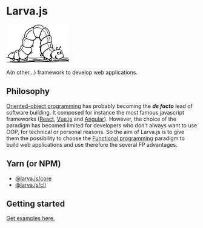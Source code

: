 <h1>Larva.js</h1>

<img height="100px" src="./docs/larva.js-logo.png">

A(n other...) framework to develop web applications.

## Philosophy

[Oriented-object programming](https://en.wikipedia.org/wiki/Object-oriented_programming) has probably becoming the **_de facto_** lead of software building. It composed for instance the most famous javascript frameworks ([React](https://reactjs.org), [Vue.js](https://vuejs.org/) and [Angular](https://angular.io)). However, the choice of the paradigm has becomed limited for developers who don't always want to use OOP, for technical or personal reasons. So the aim of Larva.js is to give them the possibility to choose the [Functional programming](https://en.wikipedia.org/wiki/Functional_programming) paradigm to build web applications and use therefore the several FP advantages.

## Yarn (or NPM)

- [@larva.js/core](https://classic.yarnpkg.com/en/package/@larva.js/core)
- [@larva.js/cli](https://classic.yarnpkg.com/en/package/@larva.js/cli)

## Getting started

[Get examples here.](https://github.com/yannickdebree/larva.js/tree/master/integrations)
